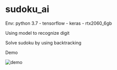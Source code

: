 # sudoku_ai
Env: python 3.7 - tensorflow - keras - rtx2060_6gb

Using model to recognize digit

Solve sudoku by using backtracking

Demo

![demo](https://user-images.githubusercontent.com/44974837/183911833-7867ab7d-75c3-4749-9259-722b78752cd3.gif)
